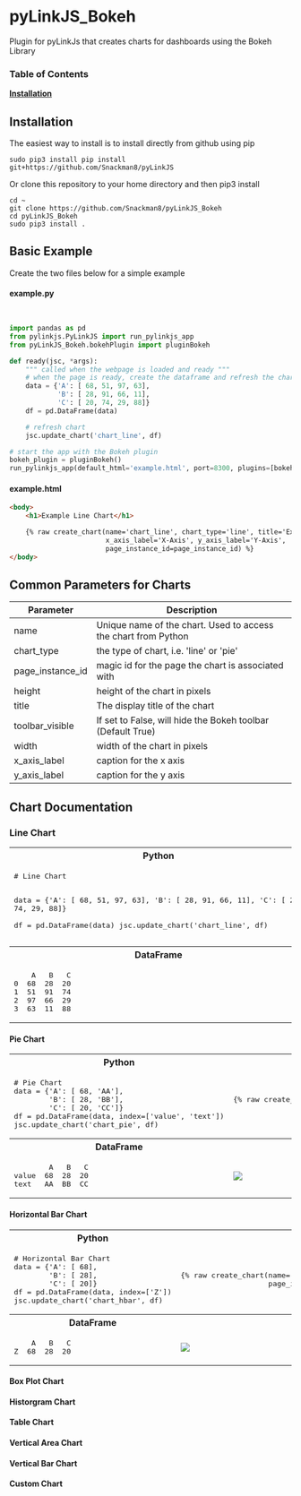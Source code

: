 # pyLinkJS_Bokeh
Plugin for pyLinkJs that creates charts for dashboards using the Bokeh Library

### Table of Contents
**[Installation](#installation)**<br>


## Installation

The easiest way to install is to install directly from github using pip
```
sudo pip3 install pip install git+https://github.com/Snackman8/pyLinkJS
```

Or clone this repository to your home directory and then pip3 install
```
cd ~
git clone https://github.com/Snackman8/pyLinkJS_Bokeh
cd pyLinkJS_Bokeh
sudo pip3 install .
```

## Basic Example

Create the two files below for a simple example

#### example.py
```python


import pandas as pd
from pylinkjs.PyLinkJS import run_pylinkjs_app
from pyLinkJS_Bokeh.bokehPlugin import pluginBokeh

def ready(jsc, *args):
    """ called when the webpage is loaded and ready """
    # when the page is ready, create the dataframe and refresh the chart
    data = {'A': [ 68, 51, 97, 63],
            'B': [ 28, 91, 66, 11],
            'C': [ 20, 74, 29, 88]}    
    df = pd.DataFrame(data)

    # refresh chart
    jsc.update_chart('chart_line', df)

# start the app with the Bokeh plugin
bokeh_plugin = pluginBokeh()
run_pylinkjs_app(default_html='example.html', port=8300, plugins=[bokeh_plugin])
```

#### example.html
```html
<body>
    <h1>Example Line Chart</h1>

    {% raw create_chart(name='chart_line', chart_type='line', title='Example Line chart', width=600, height=400, 
                        x_axis_label='X-Axis', y_axis_label='Y-Axis',
                        page_instance_id=page_instance_id) %}
</body>
```

## Common Parameters for Charts
| Parameter | Description |
| --- | --- |
| name | Unique name of the chart.  Used to access the chart from Python |
| chart_type | the type of chart, i.e. 'line' or 'pie' |
| page_instance_id | magic id for the page the chart is associated with |
| height | height of the chart in pixels |
| title | The display title of the chart |
| toolbar_visible | If set to False, will hide the Bokeh toolbar (Default True) |
| width | width of the chart in pixels |
| x_axis_label | caption for the x axis |
| y_axis_label | caption for the y axis |

## Chart Documentation

### Line Chart
<table width=100%>
<tr><th>Python</th><th>HTML</th></tr>
<tr><td><pre lang="python">
# Line Chart

data = {'A': [ 68, 51, 97, 63],
        'B': [ 28, 91, 66, 11],
        'C': [ 20, 74, 29, 88]}    
df = pd.DataFrame(data)
jsc.update_chart('chart_line', df)
</pre></td>
<td><pre pre lang="python">
{% raw create_chart(name='chart_line', chart_type='line',
                    page_instance_id=page_instance_id) %}
</pre></td>
</tr>
<tr><th>DataFrame</th><th>Image</th></tr>
<tr><td><pre>
    A   B   C
0  68  28  20
1  51  91  74
2  97  66  29
3  63  11  88    
</pre></td><td><img src="https://github.com/user-attachments/assets/0a07a722-0db0-4ba9-b979-4e8b112ba68f"></td>    
</tr>
</table>

#### Pie Chart
<table width=100%>
<tr><th>Python</th><th>HTML</th></tr>
<tr><td><pre lang="python">
# Pie Chart
data = {'A': [ 68, 'AA'],
        'B': [ 28, 'BB'],
        'C': [ 20, 'CC']}    
df = pd.DataFrame(data, index=['value', 'text'])
jsc.update_chart('chart_pie', df)
</pre></td>
<td><pre pre lang="python">
{% raw create_chart(name='chart_pie', chart_type='pie',
                    page_instance_id=page_instance_id) %}
</pre></td>
</tr>
<tr><th>DataFrame</th><th>Image</th></tr>
<tr><td><pre>
        A   B   C
value  68  28  20
text   AA  BB  CC
</pre></td><td><img src="https://github.com/user-attachments/assets/2329e0a3-129a-4cb8-850b-cfcb369a63a6"></td>    
</tr>
</table>

#### Horizontal Bar Chart
<table width=100%>
<tr><th>Python</th><th>HTML</th></tr>
<tr><td><pre lang="python">
# Horizontal Bar Chart
data = {'A': [ 68],
        'B': [ 28],
        'C': [ 20]}    
df = pd.DataFrame(data, index=['Z'])
jsc.update_chart('chart_hbar', df)
</pre></td>
<td><pre pre lang="python">
{% raw create_chart(name='chart_hbar', chart_type='hbar',
                    page_instance_id=page_instance_id) %}
</pre></td>
</tr>
<tr><th>DataFrame</th><th>Image</th></tr>
<tr><td><pre>
    A   B   C
Z  68  28  20
</pre></td><td><img src="https://github.com/user-attachments/assets/c393e85f-14cf-4a94-b42f-05b20914e4b0"></td>
</tr>
</table>


#### Box Plot Chart


#### Historgram Chart

#### Table Chart

#### Vertical Area Chart

#### Vertical Bar Chart

#### Custom Chart
